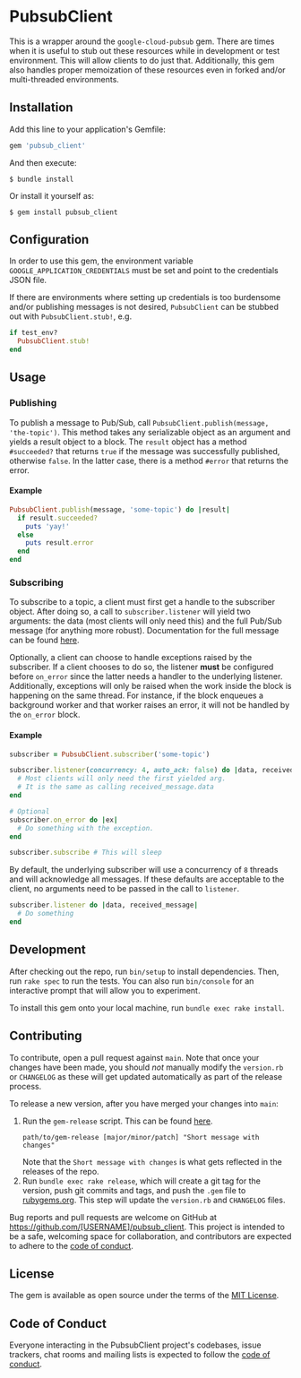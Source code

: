 # PubsubClient

This is a wrapper around the `google-cloud-pubsub` gem. There are times when it is useful to stub out these resources while in development or test environment. This will allow clients to do just that. Additionally, this gem also handles proper memoization of these resources even in forked and/or multi-threaded environments.

## Installation

Add this line to your application's Gemfile:

```ruby
gem 'pubsub_client'
```

And then execute:

    $ bundle install

Or install it yourself as:

    $ gem install pubsub_client

## Configuration

In order to use this gem, the environment variable `GOOGLE_APPLICATION_CREDENTIALS` must be set and point to the credentials JSON file.

If there are environments where setting up credentials is too burdensome and/or publishing messages is not desired, `PubsubClient` can be stubbed out with `PubsubClient.stub!`, e.g.

```ruby
if test_env?
  PubsubClient.stub!
end
```

## Usage

### Publishing

To publish a message to Pub/Sub, call `PubsubClient.publish(message, 'the-topic')`. This method takes any serializable object as an argument and yields a result object to a block. The `result` object has a method `#succeeded?` that returns `true` if the message was successfully published, otherwise `false`. In the latter case, there is a method `#error` that returns the error.

#### Example
```ruby
PubsubClient.publish(message, 'some-topic') do |result|
  if result.succeeded?
    puts 'yay!'
  else
    puts result.error
  end
end
```

### Subscribing

To subscribe to a topic, a client must first get a handle to the subscriber object. After doing so, a call to `subscriber.listener` will yield two arguments: the data (most clients will only need this) and the full Pub/Sub message (for anything more robust). Documentation for the full message can be found [here](https://googleapis.dev/ruby/google-cloud-pubsub/latest/Google/Cloud/PubSub/ReceivedMessage.html).

Optionally, a client can choose to handle exceptions raised by the subscriber. If a client chooses to do so, the listener **must** be configured before `on_error` since the latter needs a handler to the underlying listener. Additionally, exceptions will only be raised when the work inside the block is happening on the same thread. For instance, if the block enqueues a background worker and that worker raises an error, it will not be handled by the `on_error` block.

#### Example
```ruby
subscriber = PubsubClient.subscriber('some-topic')

subscriber.listener(concurrency: 4, auto_ack: false) do |data, received_message|
  # Most clients will only need the first yielded arg.
  # It is the same as calling received_message.data
end

# Optional
subscriber.on_error do |ex|
  # Do something with the exception.
end

subscriber.subscribe # This will sleep
```

By default, the underlying subscriber will use a concurrency of `8` threads and will acknowledge all messages. If these defaults are acceptable to the client, no arguments need to be passed in the call to `listener`.
```ruby
subscriber.listener do |data, received_message|
  # Do something
end
```

## Development

After checking out the repo, run `bin/setup` to install dependencies. Then, run `rake spec` to run the tests. You can also run `bin/console` for an interactive prompt that will allow you to experiment.

To install this gem onto your local machine, run `bundle exec rake install`.

## Contributing

To contribute, open a pull request against `main`. Note that once your changes have been made, you should _not_ manually modify the `version.rb` or `CHANGELOG` as these will get updated automatically as part of the release process.

To release a new version, after you have merged your changes into `main`:
1. Run the `gem-release` script. This can be found [here](https://github.com/apartmentlist/scripts/blob/main/bin/gem-release).
    ```
    path/to/gem-release [major/minor/patch] "Short message with changes"
    ```
    Note that the `Short message with changes` is what gets reflected in the releases of the repo.
1. Run `bundle exec rake release`, which will create a git tag for the version, push git commits and tags, and push the `.gem` file to [rubygems.org](https://rubygems.org). This step will update the `version.rb` and `CHANGELOG` files.

Bug reports and pull requests are welcome on GitHub at https://github.com/[USERNAME]/pubsub_client. This project is intended to be a safe, welcoming space for collaboration, and contributors are expected to adhere to the [code of conduct](https://github.com/[USERNAME]/pubsub_client/blob/master/CODE_OF_CONDUCT.md).


## License

The gem is available as open source under the terms of the [MIT License](https://opensource.org/licenses/MIT).

## Code of Conduct

Everyone interacting in the PubsubClient project's codebases, issue trackers, chat rooms and mailing lists is expected to follow the [code of conduct](https://github.com/[USERNAME]/pubsub_client/blob/master/CODE_OF_CONDUCT.md).

